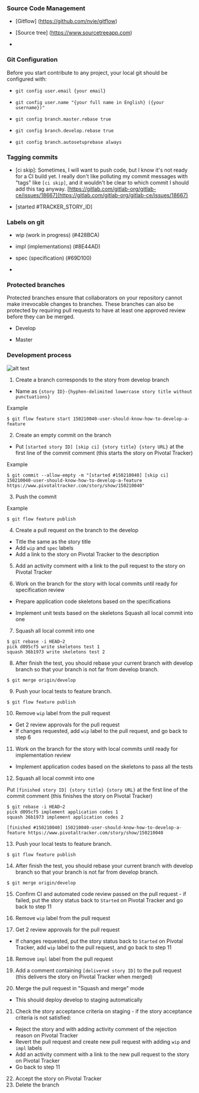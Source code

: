 ### Source Code Management

* [Gitflow] (https://github.com/nvie/gitflow)

* [Source tree] (https://www.sourcetreeapp.com)

*

### Git Configuration

Before you start contribute to any project, your local git should be configured with:

- `git config user.email {your email}`

- `git config user.name "{your full name in English} ({your username})"`

- `git config branch.master.rebase true`

- `git config branch.develop.rebase true`

- `git config branch.autosetuprebase always`

### Tagging commits

- [ci skip]: Sometimes, I will want to push code, but I know it's not ready for a CI build yet.  I really don't like  polluting my commit messages with "tags" like `[ci skip]`, and it wouldn't be clear to which commit I should add this tag anyway. [https://gitlab.com/gitlab-org/gitlab-ce/issues/18667](https://gitlab.com/gitlab-org/gitlab-ce/issues/18667)

- [started #TRACKER\_STORY\_ID]

### Labels on git

- wip (work in progress) (#428BCA)

- impl (implementations) (#8E44AD)

- spec (specification) (#69D100)

-

### Protected branches

Protected branches ensure that collaborators on your repository cannot make irrevocable changes to branches. These branches can also be protected by requiring pull requests to have at least one approved review before they can be merged.

- Develop

- Master

### Development process

![alt text](https://raw.githubusercontent.com/university-of-ant-solutions/development-standards/develop/source-code-management/pictures/feature-on-pivotal-checker.png "feature on pivotal checker")

1. Create a branch corresponds to the story from develop branch

  - Name as `{story ID}-{hyphen-delimited lowercase story title without punctuations}`

Example

```
$ git flow feature start 150210040-user-should-know-how-to-develop-a-feature
```

2. Create an empty commit on the branch
  - Put `[started story ID] [skip ci] {story title} {story URL}` at the first line of the commit comment (this starts the story on Pivotal Tracker)

Example

```
$ git commit --allow-empty -m "[started #150210040] [skip ci] 150210040-user-should-know-how-to-develop-a-feature https://www.pivotaltracker.com/story/show/150210040"
```

3. Push the commit

Example

```
$ git flow feature publish
```

4. Create a pull request on the branch to the develop

  - Title the same as the story title
  - Add `wip` and `spec` labels
  - Add a link to the story on Pivotal Tracker to the description

5. Add an activity comment with a link to the pull request to the story on Pivotal Tracker

6. Work on the branch for the story with local commits until ready for specification review

  - Prepare application code skeletons based on the specifications

  - Implement unit tests based on the skeletons Squash all local commit into one

7. Squash all local commit into one

```
$ git rebase -i HEAD~2
pick d095cf5 write skeletons test 1
squash 36b1973 write skeletons test 2
```

8. After finish the test, you should rebase your current branch with develop branch so that your branch is not far from develop branch.

```
$ git merge origin/develop
```

9. Push your local tests to feature branch.

```
$ git flow feature publish
```

10. Remove `wip` label from the pull request

  - Get 2 review approvals for the pull request
  - If changes requested, add `wip` label to the pull request, and go back to step 6

11. Work on the branch for the story with local commits until ready for implementation review

  - Implement application codes based on the skeletons to pass all the tests

12. Squash all local commit into one

Put `[finished story ID] {story title} {story URL}` at the first line of the commit comment (this finishes the story on Pivotal Tracker)

```
$ git rebase -i HEAD~2
pick d095cf5 implement application codes 1
squash 36b1973 implement application codes 2

[finished #150210040] 150210040-user-should-know-how-to-develop-a-feature https://www.pivotaltracker.com/story/show/150210040
```

13. Push your local tests to feature branch.

```
$ git flow feature publish
```

14. After finish the test, you should rebase your current branch with develop branch so that your branch is not far from develop branch.

```
$ git merge origin/develop
```

15. Confirm CI and automated code review passed on the pull request - if failed, put the story status back to `Started` on Pivotal Tracker and go back to step 11

16. Remove `wip` label from the pull request

17. Get 2 review approvals for the pull request
  - If changes requested, put the story status back to `Started` on Pivotal Tracker, add `wip` label to the pull request, and go back to step 11

18. Remove `impl` label from the pull request

19. Add a comment containing `[delivered story ID]` to the pull request (this delivers the story on Pivotal Tracker when merged)

20. Merge the pull request in "Squash and merge" mode
  - This should deploy develop to staging automatically

21. Check the story acceptance criteria on staging - if the story acceptance criteria is not satisfied:

  - Reject the story and with adding activity comment of the rejection reason on
     Pivotal Tracker
  - Revert the pull request and create new pull request with adding `wip` and `impl` labels
  - Add an activity comment with a link to the new pull request to the story on Pivotal Tracker
  - Go back to step 11

22. Accept the story on Pivotal Tracker
23. Delete the branch
